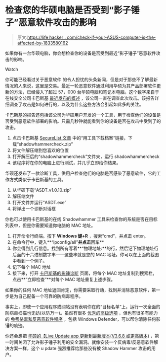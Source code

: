 # 检查您的华硕电脑是否受到“影子锤子”恶意软件攻击的影响

> 原文:[https://life hacker . com/check-if-your-ASUS-computer-is-the-affected-by-1833580162](https://lifehacker.com/check-if-your-asus-computer-is-among-those-affected-by-1833580162)

如果你有一台华硕电脑，你会想检查你的设备是否受到最近“影子锤子”恶意软件攻击的影响。

Watch

你可能已经看过关于恶意软件 的令人担忧的头条新闻，但是对于那些不了解最新情况的人来说，这里是交易。最近一轮恶意软件通过利用华硕为其产品部署软件更新的方法，已经侵入了超过 57，000 台华硕电脑和笔记本电脑。这个数字来自于在线安全公司卡巴斯基 [最近发布的概述](https://securelist.com/operation-shadowhammer/89992/) ，该公司一直在调查此次攻击。该报告详细调查了攻击是如何进行的，以及为什么这些方法会引起如此多的关注。

卡巴斯基的报告还包括该公司为华硕用户开发的一个工具，用于检查他们的设备是否受到恶意软件部署的影响。只需几秒钟就能看到你的设备是否在攻击中受到了的攻击。

1.  点击卡巴斯基 [SecureList 文章](https://securelist.com/operation-shadowhammer/89992/) 中的“用工具下载档案”链接，下载“shadowhammercheck.zip”
2.  将文件解压缩到您喜欢的位置
3.  打开解压后的“shadowhammercheck”文件夹，运行 shadowhammercheck
4.  该程序将在你的电脑上进行测试，并几乎立即给你结果。

华硕还发布了一款诊断工具，供用户检查他们的电脑是否感染了恶意软件，它的工作方式类似于卡巴斯基的工具。

1.  从华硕下载“ASDT_v1.0.10.zip”
2.  解压缩文件
3.  打开文件并运行“ASDT.exe”
4.  将弹出一个诊断对话框

你也可以使用卡巴斯基的在线 Shadowhammer 工具来检查你的系统是否在目标列表中，但是你需要知道你电脑的 MAC 地址。

1.  打开命令行终端。按下 **Windows 键+R** ，搜索“cmd”，并点击 enter。
2.  在命令行中，键入**“ipconfig/all”**并点击**回车**
3.  你会得到几行信息。找到所有写着**“物理地址:**的行，然后记下物理地址行后面的十六进制数字串——这些串就是您的 MAC 地址。你可以在上面的截图中看到一个例子。
4.  记下每个 MAC 地址
5.  接下来，打开 [卡巴斯基的影锤诊断](https://shadowhammer.kaspersky.com/) 页面，将每个 MAC 地址复制到搜索栏，点击**“立即检查”**对每个 MAC 地址重复上述步骤。

如果你的任何 MAC 地址返回肯定，你需要采取行动，找到并消除恶意软件，第一步是为自己配备一个可靠的防病毒程序。

事实上，即使一个应用程序或网站没有表明你在的“目标名单”上，运行一次全面的防病毒扫描也无妨(以防万一)。虽然有很多 [优秀的高级选项](https://www.tomsguide.com/us/best-antivirus,review-2588.html) ，但也有很多有能力的 [免费杀毒和反恶意软件程序](https://www.tomsguide.com/us/best-free-antivirus,review-6003.html) ，包括 Windows Defender，可以帮你清除任何影锤的痕迹。

你还会想把 [华硕的【Live Update app 更新到最新版本(V3.6.8 或更高版本)](https://www.asus.com/support/FAQ/1018727/) ，第一时间关闭了允许影子锤子利用的安全漏洞。就像安装一个反病毒/反恶意软件解决方案一样，这个 u pdate 强烈推荐给那些没有被 Shadow Hammer 攻击的用户。